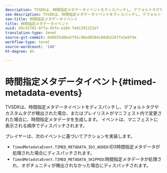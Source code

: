 ```yaml
---
description: TVSDKは、時間指定メタデータイベントをディスパッチし、デフォルトタグやカスタムタグが検出された場合、またはプレイリストがマニフェスト内で変更された場合に、時間指定メタデータを生成します。 イベントは、マニフェストに表示される順序でディスパッチされます。
seo-description: TVSDKは、時間指定メタデータイベントをディスパッチし、デフォルトタグやカスタムタグが検出された場合、またはプレイリストがマニフェスト内で変更された場合に、時間指定メタデータを生成します。 イベントは、マニフェストに表示される順序でディスパッチされます。
seo-title: 時間指定メタデータイベント
title: 時間指定メタデータイベント
uuid: 69c43701-6ffa-45fe-a104-fe81391222e7
translation-type: tm+mt
source-git-commit: 040655d8ba5f91c98ed0584c08db226ffe1e0f4e
workflow-type: tm+mt
source-wordcount: '148'
ht-degree: 0%

---
```



# 時間指定メタデータイベント{#timed-metadata-events}

TVSDKは、時間指定メタデータイベントをディスパッチし、デフォルトタグやカスタムタグが検出された場合、またはプレイリストがマニフェスト内で変更された場合に、時間指定メタデータを生成します。 イベントは、マニフェストに表示される順序でディスパッチされます。

プレイヤーは、次のイベントに基づいてアクションを実装します。

* `TimedMetadataEvent.TIMED_METADATA_ID3_ADDED`:ID3時間指定メタデータが処理された場合にディスパッチされます。
* `TimedMetadataEvent.TIMED_METADATA_SKIPPED`:時間指定メタデータが処理され、オポチュニティが検出されなかった場合にディスパッチされます。

